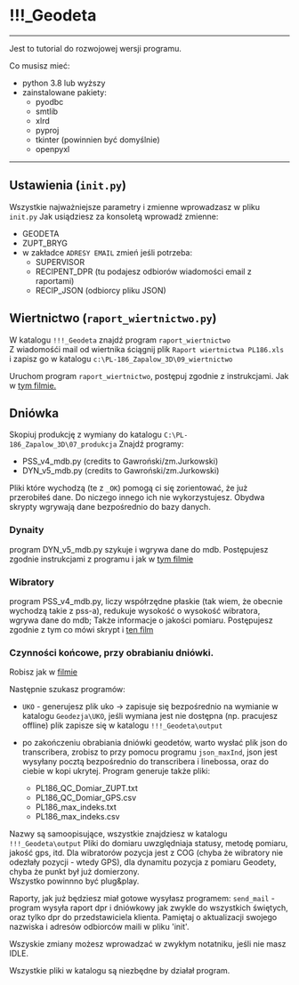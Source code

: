 # !!!_Geodeta

---
Jest to tutorial do rozwojowej wersji programu.  

Co musisz mieć:
	  
* python 3.8 lub wyższy  
* zainstalowane pakiety:
	* pyodbc
	* smtlib
	* xlrd
	* pyproj
	* tkinter (powinnien być domyślnie)
	* openpyxl
___  


## Ustawienia (`init.py`)

Wszystkie najważniejsze parametry i zmienne wprowadzasz w pliku `init.py`
Jak usiądziesz za konsoletą wprowadź zmienne:

* GEODETA
* ZUPT_BRYG
* w zakładce `ADRESY EMAIL` zmień jeśli potrzeba:
	+ SUPERVISOR
	+ RECIPENT_DPR (tu podajesz odbiorów wiadomości email z raportami)
	+ RECIP_JSON (odbiorcy pliku JSON)





## Wiertnictwo (`raport_wiertnictwo.py`)

W katalogu `!!!_Geodeta` znajdź program `raport_wiertnictwo`  
Z wiadomośći mail od wiertnika ściągnij plik `Raport wiertnictwa PL186.xls`  
i zapisz go w katalogu `c:\PL-186_Zapalow_3D\09_wiertnictwo`  

Uruchom program `raport_wiertnictwo`, postępuj zgodnie z instrukcjami. 
Jak w [tym filmie.](https://youtu.be/tqdZMXO47vU)


## Dniówka
Skopiuj produkcję z wymiany do katalogu `C:\PL-186_Zapalow_3D\07_produkcja`
Znajdź programy:

- PSS_v4_mdb.py (credits to Gawroński/zm.Jurkowski)
- DYN_v5_mdb.py (credits to Gawroński/zm.Jurkowski)

Pliki które wychodzą (te z `_OK`) pomogą ci się zorientować, że już przerobiłeś dane. Do niczego innego ich nie wykorzystujesz. Obydwa skrypty wgrywają dane bezpośrednio do bazy danych.

### Dynaity
program DYN_v5_mdb.py szykuje i wgrywa dane do mdb. Postępujesz zgodnie instrukcjami z programu i jak w [tym filmie](https://youtu.be/fYXNvTsrr9U)

### Wibratory
program PSS_v4_mdb.py, liczy współrzędne płaskie (tak wiem, że obecnie wychodzą takie z pss-a), redukuje wysokość o wysokość wibratora, wgrywa dane do mdb; Także informacje o jakości pomiaru. 
Postępujesz zgodnie z tym co mówi skrypt i [ten film](https://youtu.be/iCaRjUyLMFY)

### Czynności końcowe, przy obrabianiu dniówki.

Robisz jak w [filmie](https://youtu.be/dy8FfkrK35M)

Następnie szukasz programów:  

- `UKO` - generujesz plik uko -> zapisuje się bezpośrednio na wymianie w katalogu `Geodezja\UKO`, jeśli wymiana jest nie dostępna (np. pracujesz offline) plik zapisze się w katalogu `!!!_Geodeta\output` 

- po zakończeniu obrabiania dniówki geodetów, warto wysłać plik json do transcribera, zrobisz to przy pomocu programu `json_maxInd`, json jest wysyłany pocztą bezpośrednio do transcribera i linebossa, oraz do ciebie w kopi ukrytej. Program generuje także pliki:
	* PL186_QC_Domiar_ZUPT.txt
	* PL186_QC_Domiar_GPS.csv
	* PL186_max_indeks.txt
	* PL186_max_indeks.csv  

Nazwy są samoopisujące, wszystkie znajdziesz w katalogu `!!!_Geodeta\output` 
Pliki do domiaru uwzględniaja statusy, metodę pomiaru, jakość gps, itd. Dla wibratorów pozycja jest z COG (chyba że wibratory nie odezłały pozycji - wtedy GPS), dla dynamitu pozycja z pomiaru Geodety, chyba że punkt był już domierzony.  
Wszystko powinnno być plug&play. 

Raporty, jak już będziesz miał gotowe wysyłasz programem: `send_mail` - program wysyła raport dpr i dniówkowy jak zwykle do wszystkich świętych, oraz tylko dpr do przedstawiciela klienta. Pamiętaj o aktualizacji swojego nazwiska i adresów odbiorców maili w pliku 'init'. 

Wszyskie zmiany możesz wprowadzać w zwykłym notatniku, jeśli nie masz IDLE.  

Wszystkie pliki w katalogu są niezbędne by działał program. 
